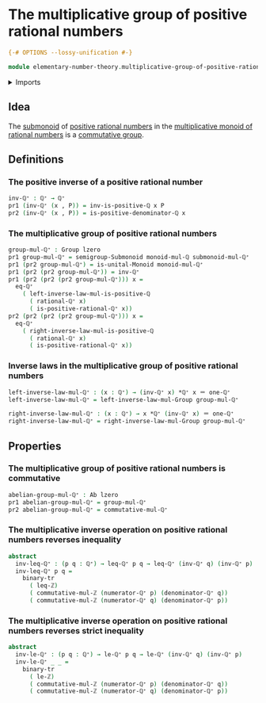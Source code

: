 # The multiplicative group of positive rational numbers

```agda
{-# OPTIONS --lossy-unification #-}

module elementary-number-theory.multiplicative-group-of-positive-rational-numbers where
```

<details><summary>Imports</summary>

```agda
open import elementary-number-theory.inequality-integers
open import elementary-number-theory.inequality-rational-numbers
open import elementary-number-theory.multiplication-integers
open import elementary-number-theory.multiplication-rational-numbers
open import elementary-number-theory.multiplicative-monoid-of-rational-numbers
open import elementary-number-theory.positive-rational-numbers
open import elementary-number-theory.rational-numbers
open import elementary-number-theory.strict-inequality-integers
open import elementary-number-theory.strict-inequality-rational-numbers

open import foundation.binary-transport
open import foundation.cartesian-product-types
open import foundation.dependent-pair-types
open import foundation.identity-types
open import foundation.universe-levels

open import group-theory.abelian-groups
open import group-theory.groups
open import group-theory.monoids
open import group-theory.submonoids
```

</details>

## Idea

The [submonoid](group-theory.submonoids.md) of
[positive rational numbers](elementary-number-theory.positive-rational-numbers.md)
in the
[multiplicative monoid of rational numbers](elementary-number-theory.multiplicative-monoid-of-rational-numbers.md)
is a [commutative group](group-theory.abelian-groups.md).

## Definitions

### The positive inverse of a positive rational number

```agda
inv-ℚ⁺ : ℚ⁺ → ℚ⁺
pr1 (inv-ℚ⁺ (x , P)) = inv-is-positive-ℚ x P
pr2 (inv-ℚ⁺ (x , P)) = is-positive-denominator-ℚ x
```

### The multiplicative group of positive rational numbers

```agda
group-mul-ℚ⁺ : Group lzero
pr1 group-mul-ℚ⁺ = semigroup-Submonoid monoid-mul-ℚ submonoid-mul-ℚ⁺
pr1 (pr2 group-mul-ℚ⁺) = is-unital-Monoid monoid-mul-ℚ⁺
pr1 (pr2 (pr2 group-mul-ℚ⁺)) = inv-ℚ⁺
pr1 (pr2 (pr2 (pr2 group-mul-ℚ⁺))) x =
  eq-ℚ⁺
    ( left-inverse-law-mul-is-positive-ℚ
      ( rational-ℚ⁺ x)
      ( is-positive-rational-ℚ⁺ x))
pr2 (pr2 (pr2 (pr2 group-mul-ℚ⁺))) x =
  eq-ℚ⁺
    ( right-inverse-law-mul-is-positive-ℚ
      ( rational-ℚ⁺ x)
      ( is-positive-rational-ℚ⁺ x))
```

### Inverse laws in the multiplicative group of positive rational numbers

```agda
left-inverse-law-mul-ℚ⁺ : (x : ℚ⁺) → (inv-ℚ⁺ x) *ℚ⁺ x ＝ one-ℚ⁺
left-inverse-law-mul-ℚ⁺ = left-inverse-law-mul-Group group-mul-ℚ⁺

right-inverse-law-mul-ℚ⁺ : (x : ℚ⁺) → x *ℚ⁺ (inv-ℚ⁺ x) ＝ one-ℚ⁺
right-inverse-law-mul-ℚ⁺ = right-inverse-law-mul-Group group-mul-ℚ⁺
```

## Properties

### The multiplicative group of positive rational numbers is commutative

```agda
abelian-group-mul-ℚ⁺ : Ab lzero
pr1 abelian-group-mul-ℚ⁺ = group-mul-ℚ⁺
pr2 abelian-group-mul-ℚ⁺ = commutative-mul-ℚ⁺
```

### The multiplicative inverse operation on positive rational numbers reverses inequality

```agda
abstract
  inv-leq-ℚ⁺ : (p q : ℚ⁺) → leq-ℚ⁺ p q → leq-ℚ⁺ (inv-ℚ⁺ q) (inv-ℚ⁺ p)
  inv-leq-ℚ⁺ p q =
    binary-tr
      ( leq-ℤ)
      ( commutative-mul-ℤ (numerator-ℚ⁺ p) (denominator-ℚ⁺ q))
      ( commutative-mul-ℤ (numerator-ℚ⁺ q) (denominator-ℚ⁺ p))
```

### The multiplicative inverse operation on positive rational numbers reverses strict inequality

```agda
abstract
  inv-le-ℚ⁺ : (p q : ℚ⁺) → le-ℚ⁺ p q → le-ℚ⁺ (inv-ℚ⁺ q) (inv-ℚ⁺ p)
  inv-le-ℚ⁺ _ _ =
    binary-tr
      ( le-ℤ)
      ( commutative-mul-ℤ (numerator-ℚ⁺ p) (denominator-ℚ⁺ q))
      ( commutative-mul-ℤ (numerator-ℚ⁺ q) (denominator-ℚ⁺ p))
```
